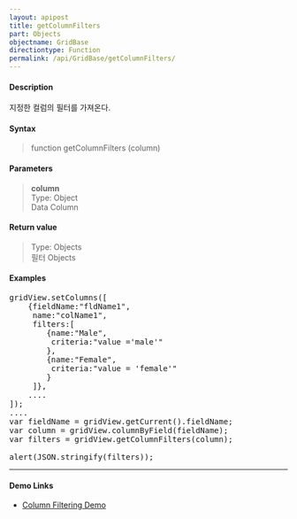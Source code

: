 ```yaml
---
layout: apipost
title: getColumnFilters
part: Objects
objectname: GridBase
directiontype: Function
permalink: /api/GridBase/getColumnFilters/
---
```



#### Description

 지정한 컬럼의 필터를 가져온다.  

#### Syntax

> function getColumnFilters (column)  

#### Parameters

> **column**  
> Type: Object  
> Data Column  


#### Return value

> Type: Objects  
> 필터 Objects  


#### Examples 

<pre class="prettyprint">
gridView.setColumns([
	{fieldName:"fldName1", 
	 name:"colName1",
	 filters:[
	 	{name:"Male",
	 	 criteria:"value ='male'"
	 	},
	 	{name:"Female",
	 	 criteria:"value = 'female'"
	 	}
	 ]},
	....
]);
....
var fieldName = gridView.getCurrent().fieldName;
var column = gridView.columnByField(fieldName);
var filters = gridView.getColumnFilters(column);

alert(JSON.stringify(filters));				
</pre>

---

#### Demo Links

* [Column Filtering Demo](http://demo.realgrid.com/Columns/ColumnFiltering/)